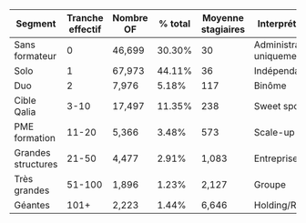 | Segment | Tranche effectif | Nombre OF | % total | Moyenne stagiaires | Interprétation |
| --- | --- | --- | --- | --- | --- |
| Sans formateur | 0 | 46,699 | 30.30% | 30 | Administratif uniquement |
| Solo | 1 | 67,973 | 44.11% | 36 | Indépendants |
| Duo | 2 | 7,976 | 5.18% | 117 | Binôme |
| Cible Qalia | 3-10 | 17,497 | 11.35% | 238 | Sweet spot |
| PME formation | 11-20 | 5,366 | 3.48% | 573 | Scale-up |
| Grandes structures | 21-50 | 4,477 | 2.91% | 1,083 | Entreprise |
| Très grandes | 51-100 | 1,896 | 1.23% | 2,127 | Groupe |
| Géantes | 101+ | 2,223 | 1.44% | 6,646 | Holding/Réseau |
